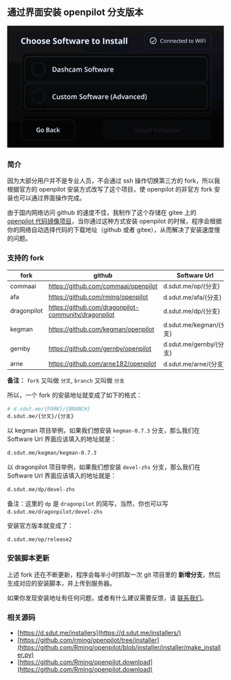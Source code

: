 ## 通过界面安装 openpilot 分支版本

![通过界面安装 openpilot 分支版本](/files/install_fork_via_ui.gif)

### 简介

因为大部分用户并不是专业人员，不会通过 ssh 操作切换第三方的 fork，所以我根据官方的 openpilot 安装方式改写了这个项目，使 openpilot 的非官方 fork 安装也可以通过界面操作完成。

由于国内网络访问 github 的速度不佳，我制作了这个存储在 gitee 上的 [openpilot 代码镜像项目](/mirror.md)，当你通过这种方式安装 openpilot 的时候，程序会根据你的网络自动选择代码的下载地址（github 或者 gitee），从而解决了安装速度慢的问题。


### 支持的 fork

fork|github|Software Url
-|-|-
commaai|https://github.com/commaai/openpilot| d.sdut.me/op/{分支}
afa|https://github.com/rming/openpilot| d.sdut.me/afa/{分支}
dragonpilot|<a style="white-space: nowrap;" href="https://github.com/dragonpilot-community/dragonpilot">https://github.com/dragonpilot-community/dragonpilot</a>|d.sdut.me/dp/{分支}
kegman|https://github.com/kegman/openpilot|d.sdut.me/kegman/{分支}
gernby|https://github.com/gernby/openpilot|d.sdut.me/gernby/{分支}
arne|https://github.com/arne182/openpilot|d.sdut.me/arne/{分支}


**备注：** `fork` 又叫做 `分叉`, `branch` 又叫做 `分支`

所以，一个 fork 的安装地址就变成了如下的格式：

```bash
# d.sdut.me/{FORK}/{BRANCH}
d.sdut.me/{分叉}/{分支}
```


以 kegman 项目举例，如果我们想安装 `kegman-0.7.3` 分支，那么我们在 Software Url 界面应该填入的地址就是：

```bash
d.sdut.me/kegman/kegman-0.7.3
```

以 dragonpilot 项目举例，如果我们想安装 `devel-zhs` 分支，那么我们在 Software Url 界面应该填入的地址就是：

```bash
d.sdut.me/dp/devel-zhs
```
备注：这里的 `dp` 是 `dragonpilot` 的简写，当然，你也可以写 `d.sdut.me/dragonpilot/devel-zhs`

安装官方版本就变成了：

```bash
d.sdut.me/op/release2
```

### 安装脚本更新

上述 fork 还在不断更新，程序会每半小时抓取一次 git 项目里的 **新增分支**，然后生成对应的安装脚本，并上传到服务器。

如果你发现安装地址有任何问题，或者有什么建议需要反馈，请 [联系我们](/about.md)。

### 相关源码

- [https://d.sdut.me/installers](https://d.sdut.me/installers/)
- [https://github.com/rming/openpilot/tree/installer](https://github.com/Rming/openpilot/blob/installer/installer/make_installer.py)
- [https://github.com/Rming/openpilot.download](https://github.com/Rming/openpilot.download)
